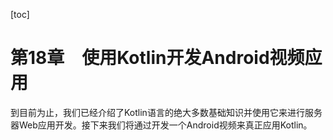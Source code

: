 [toc]

# 第18章　使用Kotlin开发Android视频应用

到目前为止，我们已经介绍了Kotlin语言的绝大多数基础知识并使用它来进行服务器Web应用开发。接下来我们将通过开发一个Android视频来真正应用Kotlin。

